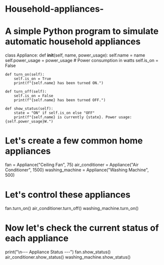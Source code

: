 # Household-appliances-
# A simple Python program to simulate automatic household appliances

class Appliance:
    def __init__(self, name, power_usage):
        self.name = name
        self.power_usage = power_usage  # Power consumption in watts
        self.is_on = False

    def turn_on(self):
        self.is_on = True
        print(f"{self.name} has been turned ON.")

    def turn_off(self):
        self.is_on = False
        print(f"{self.name} has been turned OFF.")

    def show_status(self):
        state = "ON" if self.is_on else "OFF"
        print(f"{self.name} is currently {state}. Power usage: {self.power_usage}W.")

# Let's create a few common home appliances
fan = Appliance("Ceiling Fan", 75)
air_conditioner = Appliance("Air Conditioner", 1500)
washing_machine = Appliance("Washing Machine", 500)

# Let's control these appliances
fan.turn_on()
air_conditioner.turn_off()
washing_machine.turn_on()

# Now let's check the current status of each appliance
print("\n--- Appliance Status ---")
fan.show_status()
air_conditioner.show_status()
washing_machine.show_status()
